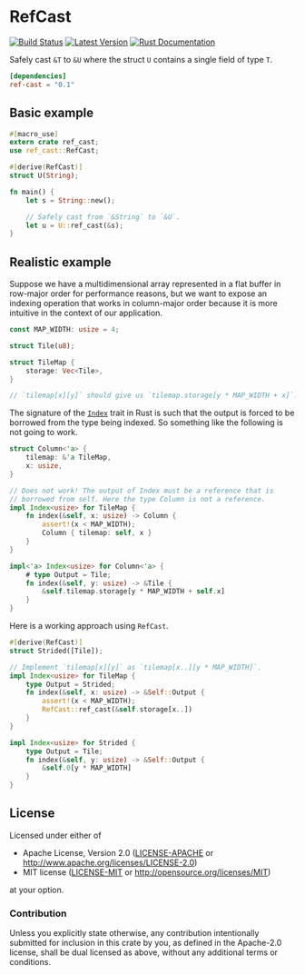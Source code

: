 RefCast
=======

[![Build Status](https://api.travis-ci.org/dtolnay/ref-cast.svg?branch=master)](https://travis-ci.org/dtolnay/ref-cast)
[![Latest Version](https://img.shields.io/crates/v/ref-cast.svg)](https://crates.io/crates/ref-cast)
[![Rust Documentation](https://img.shields.io/badge/api-rustdoc-blue.svg)](https://docs.rs/ref-cast)

Safely cast `&T` to `&U` where the struct `U` contains a single field of
type `T`.

```toml
[dependencies]
ref-cast = "0.1"
```

## Basic example

```rust
#[macro_use]
extern crate ref_cast;
use ref_cast::RefCast;

#[derive(RefCast)]
struct U(String);

fn main() {
    let s = String::new();

    // Safely cast from `&String` to `&U`.
    let u = U::ref_cast(&s);
}
```

## Realistic example

Suppose we have a multidimensional array represented in a flat buffer in
row-major order for performance reasons, but we want to expose an indexing
operation that works in column-major order because it is more intuitive in
the context of our application.

```rust
const MAP_WIDTH: usize = 4;

struct Tile(u8);

struct TileMap {
    storage: Vec<Tile>,
}

// `tilemap[x][y]` should give us `tilemap.storage[y * MAP_WIDTH + x]`.
```

The signature of the [`Index`] trait in Rust is such that the output is
forced to be borrowed from the type being indexed. So something like the
following is not going to work.

[`Index`]: https://doc.rust-lang.org/std/ops/trait.Index.html

```rust
struct Column<'a> {
    tilemap: &'a TileMap,
    x: usize,
}

// Does not work! The output of Index must be a reference that is
// borrowed from self. Here the type Column is not a reference.
impl Index<usize> for TileMap {
    fn index(&self, x: usize) -> Column {
        assert!(x < MAP_WIDTH);
        Column { tilemap: self, x }
    }
}

impl<'a> Index<usize> for Column<'a> {
    # type Output = Tile;
    fn index(&self, y: usize) -> &Tile {
        &self.tilemap.storage[y * MAP_WIDTH + self.x]
    }
}
```

Here is a working approach using `RefCast`.

```rust
#[derive(RefCast)]
struct Strided([Tile]);

// Implement `tilemap[x][y]` as `tilemap[x..][y * MAP_WIDTH]`.
impl Index<usize> for TileMap {
    type Output = Strided;
    fn index(&self, x: usize) -> &Self::Output {
        assert!(x < MAP_WIDTH);
        RefCast::ref_cast(&self.storage[x..])
    }
}

impl Index<usize> for Strided {
    type Output = Tile;
    fn index(&self, y: usize) -> &Self::Output {
        &self.0[y * MAP_WIDTH]
    }
}
```

## License

Licensed under either of

 * Apache License, Version 2.0 ([LICENSE-APACHE](LICENSE-APACHE) or http://www.apache.org/licenses/LICENSE-2.0)
 * MIT license ([LICENSE-MIT](LICENSE-MIT) or http://opensource.org/licenses/MIT)

at your option.

### Contribution

Unless you explicitly state otherwise, any contribution intentionally submitted
for inclusion in this crate by you, as defined in the Apache-2.0 license, shall
be dual licensed as above, without any additional terms or conditions.

